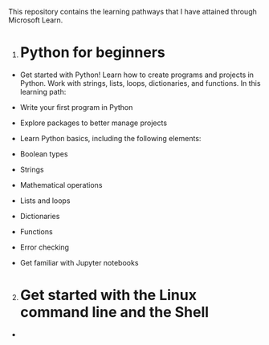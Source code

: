 This repository contains the learning pathways that I have attained through Microsoft Learn.

1. # Python for beginners
- Get started with Python! Learn how to create programs and projects in Python. Work with strings, lists, loops, dictionaries, and functions. In this learning path:

- Write your first program in Python
- Explore packages to better manage projects
- Learn Python basics, including the following elements:
- Boolean types
- Strings
- Mathematical operations
- Lists and loops
- Dictionaries
- Functions
- Error checking
- Get familiar with Jupyter notebooks

2. # Get started with the Linux command line and the Shell
- 
